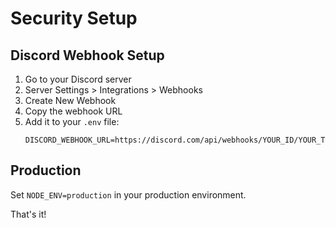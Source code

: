# Security Setup

## Discord Webhook Setup
1. Go to your Discord server
2. Server Settings > Integrations > Webhooks  
3. Create New Webhook
4. Copy the webhook URL
5. Add it to your `.env` file:
   ```
   DISCORD_WEBHOOK_URL=https://discord.com/api/webhooks/YOUR_ID/YOUR_TOKEN
   ```

## Production
Set `NODE_ENV=production` in your production environment.

That's it!
